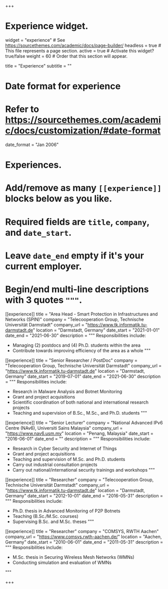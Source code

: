 +++
# Experience widget.
widget = "experience"  # See https://sourcethemes.com/academic/docs/page-builder/
headless = true  # This file represents a page section.
active = true  # Activate this widget? true/false
weight = 60  # Order that this section will appear.

title = "Experience"
subtitle = ""

# Date format for experience
#   Refer to https://sourcethemes.com/academic/docs/customization/#date-format
date_format = "Jan 2006"

# Experiences.
#   Add/remove as many `[[experience]]` blocks below as you like.
#   Required fields are `title`, `company`, and `date_start`.
#   Leave `date_end` empty if it's your current employer.
#   Begin/end multi-line descriptions with 3 quotes `"""`.

[[experience]]
  title = "Area Head - Smart Protection in Infrastructures and Networks (SPIN)"
  company = "Telecooperation Group, Technische Universität Darmstadt"
  company_url = "https://www.tk.informatik.tu-darmstadt.de"
  location = "Darmstadt, Germany"
  date_start = "2021-01-01"
  date_end = "2021-06-30"
  description = """
  Responsibilities include:
  
  * Managing (2) postdocs and (4) Ph.D. students within the area
  * Contribute towards improving efficiency of the area as a whole 
  """


[[experience]]
  title = "Senior Researcher / PostDoc"
  company = "Telecooperation Group, Technische Universität Darmstadt"
  company_url = "https://www.tk.informatik.tu-darmstadt.de"
  location = "Darmstadt, Germany"
  date_start = "2019-07-01"
  date_end = "2021-06-30"
  description = """
  Responsibilities include:
  
  * Research in Malware Analysis and Botnet Monitoring
  * Grant and project acquisitions
  * Scientific coordination of both national and international research projects  
  * Teaching and supervision of B.Sc., M.Sc., and Ph.D. students
  """

[[experience]]
  title = "Senior Lecturer"
  company = "National Advanced IPv6 Centre (NAv6), Universiti Sains Malaysia"
  company_url = "https://www.nav6.usm.my"
  location = "Penang, Malaysia"
  date_start = "2016-06-01"
  date_end = ""
  description = """
  Responsibilities include:
  
  * Research in Cyber Security and Internet of Things
  * Grant and project acquisitions 
  * Teaching and supervision of M.Sc. and Ph.D. students
  * Carry out industrial consultation projects 
  * Carry out national/international security trainings and workshops
  """

[[experience]]
  title = "Researcher"
  company = "Telecooperation Group, Technische Universität Darmstadt"
  company_url = "https://www.tk.informatik.tu-darmstadt.de"
  location = "Darmstadt, Germany"
  date_start = "2012-10-01"
  date_end = "2016-05-31"
  description = """
  Responsibilities include:
  
  * Ph.D. thesis in Advanced Monitoring of P2P Botnets
  * Teaching (B.Sc./M.Sc. courses)
  * Supervising B.Sc. and M.Sc. theses
  """

[[experience]]
  title = "Researcher"
  company = "COMSYS, RWTH Aachen"
  company_url = "https://www.comsys.rwth-aachen.de/"
  location = "Aachen, Germany"
  date_start = "2010-06-01"
  date_end = "2011-05-31"
  description = """
  Responsibilities include:

  * M.Sc. thesis in Securing Wireless Mesh Networks (WMNs)
  * Conducting simulation and evaluation of WMNs
  
  """

+++
